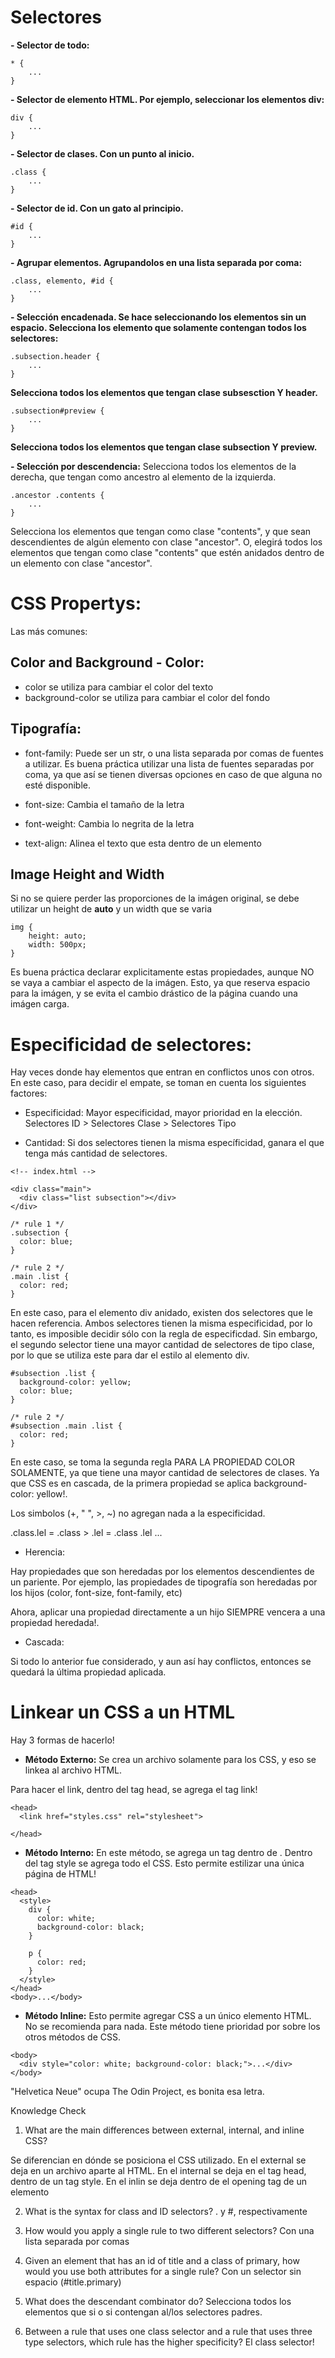 # Selectores

**- Selector de todo:**

```
* {
    ...
}
```

**- Selector de elemento HTML. Por ejemplo, seleccionar los elementos div:**

```
div {
    ...
}

```

**- Selector de clases. Con un punto al inicio.**

```
.class {
    ...
}
```

**- Selector de id. Con un gato al principio.**

```
#id {
    ...
}
```

**- Agrupar elementos. Agrupandolos en una lista separada por coma:**

```
.class, elemento, #id {
    ...
}
```

**- Selección encadenada. Se hace seleccionando los elementos sin un espacio. Selecciona los elemento que solamente contengan todos los selectores:**

```
.subsection.header {
    ...
}
```
**Selecciona todos los elementos que tengan clase subsesction Y header.**

```
.subsection#preview {
    ...
}
```
**Selecciona todos los elementos que tengan clase subsection Y preview.**

**- Selección por descendencia:** Selecciona todos los elementos de la derecha, que tengan como ancestro al elemento de la izquierda.

```
.ancestor .contents {
    ...
}
```

Selecciona los elementos que tengan como clase "contents", y que sean descendientes de algún elemento con clase "ancestor". O, elegirá todos los elementos que tengan como clase "contents" que estén anidados dentro de un elemento con clase "ancestor".

# CSS Propertys:

Las más comunes:

## Color and Background - Color:

- color se utiliza para cambiar el color del texto
- background-color se utiliza para cambiar el color del fondo

## Tipografía:

- font-family: Puede ser un str, o una lista separada por comas de fuentes a utilizar. Es buena práctica utilizar una lista de fuentes separadas por coma, ya que así se tienen diversas opciones en caso de que alguna no esté disponible.

- font-size: Cambia el tamaño de la letra
- font-weight: Cambia lo negrita de la letra
- text-align: Alinea el texto que esta dentro de un elemento

## Image Height and Width

Si no se quiere perder las proporciones de la imágen original, se debe utilizar un height de **auto** y un width que se varia

```
img {
    height: auto;
    width: 500px;
}
```

Es buena práctica declarar explicitamente estas propiedades, aunque NO se vaya a cambiar el aspecto de la imágen. Esto, ya que reserva espacio para la imágen, y se evita el cambio drástico de la página cuando una imágen carga.

# Especificidad de selectores:

Hay veces donde hay elementos que entran en conflictos unos con otros. En este caso, para decidir el empate, se toman en cuenta los siguientes factores:

- Especificidad: Mayor especificidad, mayor prioridad en la elección. Selectores ID > Selectores Clase > Selectores Tipo

- Cantidad: Si dos selectores tienen la misma específicidad, ganara el que tenga más cantidad de selectores.

```
<!-- index.html -->

<div class="main">
  <div class="list subsection"></div>
</div>

/* rule 1 */
.subsection {
  color: blue;
}

/* rule 2 */
.main .list {
  color: red;
}
```

En este caso, para el elemento div anidado, existen dos selectores que le hacen referencia. Ambos selectores tienen la misma especificidad, por lo tanto, es imposible decidir sólo con la regla de especificdad. Sin embargo, el segundo selector tiene una mayor cantidad de selectores de tipo clase, por lo que se utiliza este para dar el estilo al elemento div. 

```
#subsection .list {
  background-color: yellow;
  color: blue;
}

/* rule 2 */
#subsection .main .list {
  color: red;
}

```

En este caso, se toma la segunda regla PARA LA PROPIEDAD COLOR SOLAMENTE, ya que tiene una mayor cantidad de selectores de clases. Ya que CSS es en cascada, de la primera propiedad se aplica background-color: yellow!.

Los simbolos (+, " ", >, ~) no agregan nada a la especificidad.

.class.lel = .class > .lel = .class .lel ...

- Herencia:

Hay propiedades que son heredadas por los elementos descendientes de un pariente. Por ejemplo, las propiedades de tipografía son heredadas por los hijos (color, font-size, font-family, etc)

Ahora, aplicar una propiedad directamente a un hijo SIEMPRE vencera a una propiedad heredada!.

- Cascada:

Si todo lo anterior fue considerado, y aun así hay conflictos, entonces se quedará la última propiedad aplicada.


# Linkear un CSS a un HTML

Hay 3 formas de hacerlo!

- **Método Externo:** Se crea un archivo solamente para los CSS, y eso se linkea al archivo HTML.

Para hacer el link, dentro del tag head, se agrega el tag link!

```
<head>
  <link href="styles.css" rel="stylesheet">

</head>
```

- **Método Interno:** En este método, se agrega un tag <style></style> dentro de <head></head>. Dentro del tag style se agrega todo el CSS. Esto permite estilizar una única página de HTML!

```
<head>
  <style>
    div {
      color: white;
      background-color: black;
    }

    p {
      color: red;
    }
  </style>
</head>
<body>...</body>
```

- **Método Inline:** Esto permite agregar CSS a un único elemento HTML. No se recomienda para nada. Este método tiene prioridad por sobre los otros métodos de CSS.

```
<body>
  <div style="color: white; background-color: black;">...</div>
</body>
```

"Helvetica Neue" ocupa The Odin Project, es bonita esa letra.

Knowledge Check

1. What are the main differences between external, internal, and inline CSS?

Se diferencian en dónde se posiciona el CSS utilizado. En el external se deja en un archivo aparte al HTML. En el internal se deja en el tag head, dentro de un tag style. En el inlin se deja dentro de el opening tag de un elemento

2. What is the syntax for class and ID selectors?
. y #, respectivamente

3. How would you apply a single rule to two different selectors?
Con una lista separada por comas

4. Given an element that has an id of title and a class of primary, how would you use both attributes for a single rule?
Con un selector sin espacio (#title.primary)

5. What does the descendant combinator do?
Selecciona todos los elementos que si o si contengan al/los selectores padres.

6. Between a rule that uses one class selector and a rule that uses three type selectors, which rule has the higher specificity?
El class selector!